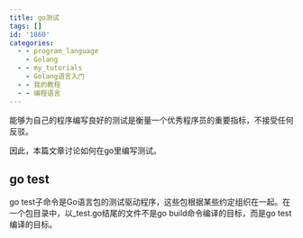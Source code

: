 ```yaml
---
title: go测试
tags: []
id: '1860'
categories:
  - - program_language
    - Golang
  - - my_tutorials
    - Golang语言入门
  - - 我的教程
  - - 编程语言
---
```


能够为自己的程序编写良好的测试是衡量一个优秀程序员的重要指标，不接受任何反驳。

因此，本篇文章讨论如何在go里编写测试。

## go test

go test子命令是Go语言包的测试驱动程序，这些包根据某些约定组织在一起。在一个包目录中，以\_test.go结尾的文件不是go build命令编译的目标，而是go test编译的目标。